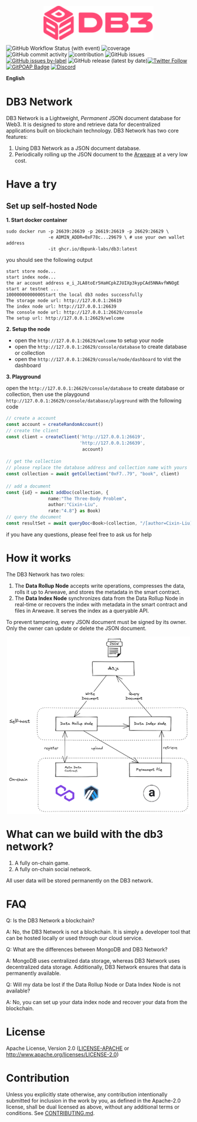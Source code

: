 <p align="center">
 <img width="300px" src="./docs/images/db3_logo.svg" align="center"/>

![GitHub Workflow Status (with event)](https://img.shields.io/github/actions/workflow/status/dbpunk-labs/db3/ci.yml?branch=main&style=flat-square)
![coverage](https://img.shields.io/codecov/c/github/dbpunk-labs/db3?style=flat-square)
![GitHub commit activity](https://img.shields.io/github/commit-activity/w/db3-teams/db3?style=flat-square)
![contribution](https://img.shields.io/github/contributors/dbpunk-labs/db3?style=flat-square)
![GitHub issues](https://img.shields.io/github/issues/db3-teams/db3?style=flat-square)
[![GitHub issues by-label](https://img.shields.io/github/issues/dbpunk-labs/db3/good%20first%20issue?style=flat-square)](https://github.com/dbpunk-labs/db3/issues?q=is%3Aopen+is%3Aissue+label%3A%22good+first+issue%22)
![GitHub release (latest by date)](https://img.shields.io/github/v/release/dbpunk-labs/db3?color=green&display_name=tag&label=db3&logo=db3&logoColor=https%3A%2F%2Favatars.githubusercontent.com%2Fu%2F102341693%3Fs%3D96%26v%3D4&style=flat-square)[![Twitter Follow](https://img.shields.io/twitter/follow/Db3Network?style=flat-square)](https://twitter.com/Db3Network)
[![GitPOAP Badge](https://public-api.gitpoap.io/v1/repo/dbpunk-labs/db3/badge)](https://www.gitpoap.io/gh/dbpunk-labs/db3)
[![Discord](https://badgen.net/badge/icon/discord?icon=discord&label)](https://discord.gg/sz3bmZx2uh)

**English**

# DB3 Network

DB3 Network is a Lightweight, *Permanent* JSON document database for Web3. It is designed to store and retrieve data for decentralized applications built on blockchain technology. DB3 Network has two core features:

1. Using DB3 Network as a JSON document database. 
2. Periodically rolling up the JSON document to the [Arweave](https://www.arweave.org/) at a very low cost.


# Have a try

## Set up self-hosted Node

**1. Start docker container**

```shell
sudo docker run -p 26639:26639 -p 26619:26619 -p 26629:26629 \
                -e ADMIN_ADDR=0xF78c...29679 \ # use your own wallet address
                -it ghcr.io/dbpunk-labs/db3:latest 
```
you should see the following output
```
start store node...
start index node...
the ar account address e_i_JLA8toEr5HaHCpkZJUIXp3kypCAd5NNAvfWNOgE
start ar testnet ...
10000000000000Start the local db3 nodes successfully
The storage node url: http://127.0.0.1:26619
The index node url: http://127.0.0.1:26639
The console node url: http://127.0.0.1:26629/console
The setup url: http://127.0.0.1:26629/welcome
```

**2. Setup the node**

* open the `http://127.0.0.1:26629/welcome` to setup your node
* open the `http://127.0.0.1:26629/console/database` to create database or collection
* open the `http://127.0.0.1:26629/console/node/dashboard` to vist the dashboard

**3. Playground**

open the `http://127.0.0.1:26629/console/database` to create database or collection, then use the playgound `http://127.0.0.1:26629/console/database/playground` with the following code

```typescript
// create a account
const account = createRandomAccount()
// create the client
const client = createClient('http://127.0.0.1:26619',
                            'http://127.0.0.1:26639', 
                             account)

// get the collection
// please replace the database address and collection name with yours
const collection = await getCollection("0xF7..79", "book", client)

// add a document
const {id} = await addDoc(collection, {
                name:"The Three-Body Problem"，
                author:"Cixin-Liu",
                rate:"4.8"} as Book)
// query the document
const resultSet = await queryDoc<Book>(collection, "/[author=Cixin-Liu]")
```
if you have any questions, please feel free to ask us for help

# How it works

The DB3 Network has two roles:

1. The **Data Rollup Node** accepts write operations, compresses the data, rolls it up to Arweave, and stores the metadata in the smart contract.
2. The **Data Index Node** synchronizes data from the Data Rollup Node in real-time or recovers the index with metadata in the smart contract and files in Arweave. It serves the index as a queryable API.

To prevent tampering, every 
JSON document must be signed by its owner. Only the owner can update or delete the JSON document.
<p align="center">
<img width="500px" src="./docs/images/db3_arch.png" align="center"/>


# What can we build with the db3 network?

1. A fully on-chain game.
2. A fully on-chain social network.

All user data will be stored permanently on the DB3 network.

# FAQ

Q: Is the DB3 Network a blockchain?

A: No, the DB3 Network is not a blockchain. It is simply a developer tool that can be hosted locally or used through our cloud service.

Q: What are the differences between MongoDB and DB3 Network?

A: MongoDB uses centralized data storage, whereas DB3 Network uses decentralized data storage. Additionally, DB3 Network ensures that data is permanently available.

Q: Will my data be lost if the Data Rollup Node or Data Index Node is not available?

A: No, you can set up your data index node and recover your data from the blockchain.
# License

Apache License, Version 2.0
([LICENSE-APACHE](LICENSE-APACHE) or http://www.apache.org/licenses/LICENSE-2.0)

# Contribution

Unless you explicitly state otherwise, any contribution intentionally submitted
for inclusion in the work by you, as defined in the Apache-2.0 license, shall be
dual licensed as above, without any additional terms or conditions.
See [CONTRIBUTING.md](CONTRIBUTING.md).
